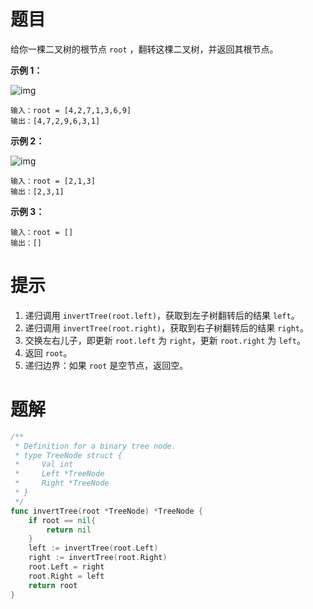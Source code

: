 # 题目

给你一棵二叉树的根节点 `root` ，翻转这棵二叉树，并返回其根节点。

 

**示例 1：**

![img](https://s2.loli.net/2024/06/03/85VTld46MXEaOCh.jpg)

```
输入：root = [4,2,7,1,3,6,9]
输出：[4,7,2,9,6,3,1]
```

**示例 2：**

![img](https://s2.loli.net/2024/06/03/IwaVRtfLH4MuXYC.jpg)

```
输入：root = [2,1,3]
输出：[2,3,1]
```

**示例 3：**

```
输入：root = []
输出：[]
```

# 提示

1. 递归调用 `invertTree(root.left)`，获取到左子树翻转后的结果 `left`。
2. 递归调用 `invertTree(root.right)`，获取到右子树翻转后的结果 `right`。
3. 交换左右儿子，即更新 `root.left` 为 `right`，更新 `root.right` 为 `left`。
4. 返回 `root`。
5. 递归边界：如果 `root` 是空节点，返回空。

# 题解

```go
/**
 * Definition for a binary tree node.
 * type TreeNode struct {
 *     Val int
 *     Left *TreeNode
 *     Right *TreeNode
 * }
 */
func invertTree(root *TreeNode) *TreeNode {
    if root == nil{
        return nil
    }
    left := invertTree(root.Left)
    right := invertTree(root.Right)
    root.Left = right
    root.Right = left
    return root
}
```

